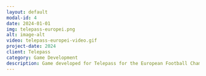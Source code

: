 ```yaml
---
layout: default
modal-id: 4
date: 2024-01-01
img: telepass-europei.png
alt: image-alt
video: telepass-europei-video.gif
project-date: 2024
client: Telepass
category: Game Development
description: Game developed for Telepass for the European Football Championship. It's a Crazy Ball game where the player must explode all the shapes present on the screen before they reach the opposite edge of the screen. The game was played by over 348,560 people and has more than 1,969,182 game sessions. I was responsible of coding the entire game (Gameplay, UI, Backend Integration, Animations)
---
```

